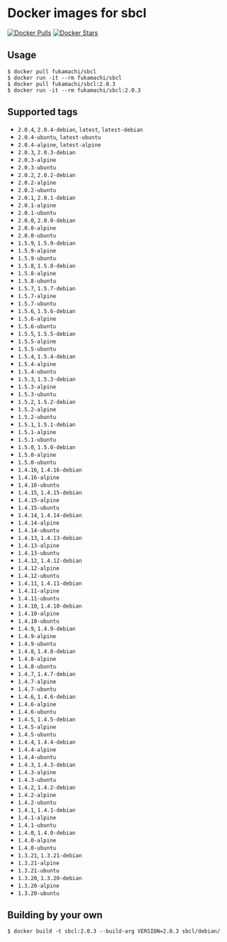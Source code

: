 # Docker images for sbcl

[![Docker Pulls](https://img.shields.io/docker/pulls/fukamachi/sbcl.svg)](https://hub.docker.com/r/fukamachi/sbcl/)
[![Docker Stars](https://img.shields.io/docker/stars/fukamachi/sbcl.svg)](https://hub.docker.com/r/fukamachi/sbcl/)

## Usage

```
$ docker pull fukamachi/sbcl
$ docker run -it --rm fukamachi/sbcl
$ docker pull fukamachi/sbcl:2.0.3
$ docker run -it --rm fukamachi/sbcl:2.0.3
```

## Supported tags

- `2.0.4`, `2.0.4-debian`, `latest`, `latest-debian`
- `2.0.4-ubuntu`, `latest-ubuntu`
- `2.0.4-alpine`, `latest-alpine`
- `2.0.3`, `2.0.3-debian`
- `2.0.3-alpine`
- `2.0.3-ubuntu`
- `2.0.2`, `2.0.2-debian`
- `2.0.2-alpine`
- `2.0.2-ubuntu`
- `2.0.1`, `2.0.1-debian`
- `2.0.1-alpine`
- `2.0.1-ubuntu`
- `2.0.0`, `2.0.0-debian`
- `2.0.0-alpine`
- `2.0.0-ubuntu`
- `1.5.9`, `1.5.9-debian`
- `1.5.9-alpine`
- `1.5.9-ubuntu`
- `1.5.8`, `1.5.8-debian`
- `1.5.8-alpine`
- `1.5.8-ubuntu`
- `1.5.7`, `1.5.7-debian`
- `1.5.7-alpine`
- `1.5.7-ubuntu`
- `1.5.6`, `1.5.6-debian`
- `1.5.6-alpine`
- `1.5.6-ubuntu`
- `1.5.5`, `1.5.5-debian`
- `1.5.5-alpine`
- `1.5.5-ubuntu`
- `1.5.4`, `1.5.4-debian`
- `1.5.4-alpine`
- `1.5.4-ubuntu`
- `1.5.3`, `1.5.3-debian`
- `1.5.3-alpine`
- `1.5.3-ubuntu`
- `1.5.2`, `1.5.2-debian`
- `1.5.2-alpine`
- `1.5.2-ubuntu`
- `1.5.1`, `1.5.1-debian`
- `1.5.1-alpine`
- `1.5.1-ubuntu`
- `1.5.0`, `1.5.0-debian`
- `1.5.0-alpine`
- `1.5.0-ubuntu`
- `1.4.16`, `1.4.16-debian`
- `1.4.16-alpine`
- `1.4.16-ubuntu`
- `1.4.15`, `1.4.15-debian`
- `1.4.15-alpine`
- `1.4.15-ubuntu`
- `1.4.14`, `1.4.14-debian`
- `1.4.14-alpine`
- `1.4.14-ubuntu`
- `1.4.13`, `1.4.13-debian`
- `1.4.13-alpine`
- `1.4.13-ubuntu`
- `1.4.12`, `1.4.12-debian`
- `1.4.12-alpine`
- `1.4.12-ubuntu`
- `1.4.11`, `1.4.11-debian`
- `1.4.11-alpine`
- `1.4.11-ubuntu`
- `1.4.10`, `1.4.10-debian`
- `1.4.10-alpine`
- `1.4.10-ubuntu`
- `1.4.9`, `1.4.9-debian`
- `1.4.9-alpine`
- `1.4.9-ubuntu`
- `1.4.8`, `1.4.8-debian`
- `1.4.8-alpine`
- `1.4.8-ubuntu`
- `1.4.7`, `1.4.7-debian`
- `1.4.7-alpine`
- `1.4.7-ubuntu`
- `1.4.6`, `1.4.6-debian`
- `1.4.6-alpine`
- `1.4.6-ubuntu`
- `1.4.5`, `1.4.5-debian`
- `1.4.5-alpine`
- `1.4.5-ubuntu`
- `1.4.4`, `1.4.4-debian`
- `1.4.4-alpine`
- `1.4.4-ubuntu`
- `1.4.3`, `1.4.3-debian`
- `1.4.3-alpine`
- `1.4.3-ubuntu`
- `1.4.2`, `1.4.2-debian`
- `1.4.2-alpine`
- `1.4.2-ubuntu`
- `1.4.1`, `1.4.1-debian`
- `1.4.1-alpine`
- `1.4.1-ubuntu`
- `1.4.0`, `1.4.0-debian`
- `1.4.0-alpine`
- `1.4.0-ubuntu`
- `1.3.21`, `1.3.21-debian`
- `1.3.21-alpine`
- `1.3.21-ubuntu`
- `1.3.20`, `1.3.20-debian`
- `1.3.20-alpine`
- `1.3.20-ubuntu`

## Building by your own

```
$ docker build -t sbcl:2.0.3 --build-arg VERSION=2.0.3 sbcl/debian/
```
